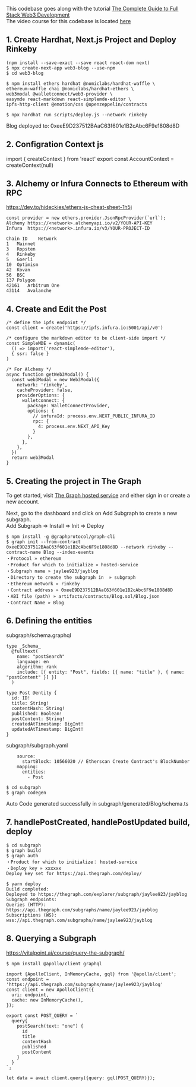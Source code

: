 This codebase goes along with the tutorial [The Complete Guide to Full Stack Web3 Development](https://dev.to/edge-and-node/the-complete-guide-to-full-stack-web3-development-4g74)<br />
The video course for this codebase is located [here](https://www.youtube.com/watch?v=nRMo5jjgCr4&list=PLSMvK3DkHvw9GXfpyY2MZuM56rA06bOzS&index=12)

## 1. Create Hardhat, Next.js Project and Deploy Rinkeby
```shell
(npm install --save-exact --save react react-dom next)
$ npx create-next-app web3-blog --use-npm
$ cd web3-blog

$ npm install ethers hardhat @nomiclabs/hardhat-waffle \
ethereum-waffle chai @nomiclabs/hardhat-ethers \
web3modal @walletconnect/web3-provider \
easymde react-markdown react-simplemde-editor \
ipfs-http-client @emotion/css @openzeppelin/contracts
```
```shell
$ npx hardhat run scripts/deploy.js --network rinkeby
```
Blog deployed to: 0xeeE9D237512BAaC63f601e1B2cAbc6F9e1808d8D

## 2. Configration Context js
import { createContext } from 'react'
export const AccountContext = createContext(null)

## 3. Alchemy or Infura Connects to Ethereum with RPC
https://dev.to/hideckies/ethers-js-cheat-sheet-1h5j

```shell
const provider = new ethers.provider.JsonRpcProvider(`url`);
Alchemy	https://<network>.alchemyapi.io/v2/YOUR-API-KEY
Infura	https://<network>.infura.io/v3/YOUR-PROJECT-ID
```
```shell
Chain ID	Network
1	Mainnet
3	Ropsten
4	Rinkeby
5	Goerli
10	Optimism
42	Kovan
56	BSC
137	Polygon
42161	Arbitrum One
43114	Avalanche
```
## 4. Create and Edit the Post
```shell
/* define the ipfs endpoint */
const client = create('https://ipfs.infura.io:5001/api/v0')

/* configure the markdown editor to be client-side import */
const SimpleMDE = dynamic(
  () => import('react-simplemde-editor'),
  { ssr: false }
)

/* For Alchemy */
async function getWeb3Modal() {
  const web3Modal = new Web3Modal({
    network: 'rinkeby',
    cacheProvider: false,
    providerOptions: {
      walletconnect: {
        package: WalletConnectProvider,
        options: { 
          // infuraId: process.env.NEXT_PUBLIC_INFURA_ID
          rpc: {
            4: process.env.NEXT_API_Key
          }
        },
      },
    },
  })
  return web3Modal
}
```

## 5. Creating the project in The Graph
To get started, visit [The Graph hosted service](https://thegraph.com/explorer/dashboard) and either sign in or create a new account.

Next, go to the dashboard and click on Add Subgraph to create a new subgraph.<br />
Add Subgraph ⇒ Install  ⇒ Init ⇒ Deploy

```shell
$ npm install -g @graphprotocol/graph-cli
$ graph init --from-contract 0xeeE9D237512BAaC63f601e1B2cAbc6F9e1808d8D --network rinkeby --contract-name Blog --index-events
・Protocol » ethereum
・Product for which to initialize » hosted-service
・Subgraph name » jaylee923/jayblog
・Directory to create the subgraph in  » subgraph
・Ethereum network » rinkeby
・Contract address » 0xeeE9D237512BAaC63f601e1B2cAbc6F9e1808d8D
・ABI file (path) » artifacts/contracts/Blog.sol/Blog.json
・Contract Name » Blog
```

## 6. Defining the entities
subgraph/schema.graphql
```shell
type _Schema_
  @fulltext(
    name: "postSearch"
    language: en
    algorithm: rank
    include: [{ entity: "Post", fields: [{ name: "title" }, { name: "postContent" }] }]
  )

type Post @entity {
  id: ID!
  title: String!
  contentHash: String!
  published: Boolean!
  postContent: String!
  createdAtTimestamp: BigInt!
  updatedAtTimestamp: BigInt!
}
```

subgraph/subgraph.yaml

```shell
    source:
      startBlock: 10566020 // Etherscan Create Contract's BlockNumber
    mapping:
      entities:
        - Post
```
```shell
$ cd subgraph 
$ graph codegen
```

Auto Code generated successfully in subgraph/generated/Blog/schema.ts

## 7. handlePostCreated, handlePostUpdated build, deploy
```shell
$ cd subgraph 
$ graph build
$ graph auth
・Product for which to initialize： hosted-service
・Deploy key » xxxxxx
Deploy key set for https://api.thegraph.com/deploy/

$ yarn deploy
Build completed:
Deployed to https://thegraph.com/explorer/subgraph/jaylee923/jayblog
Subgraph endpoints:
Queries (HTTP):     https://api.thegraph.com/subgraphs/name/jaylee923/jayblog
Subscriptions (WS): wss://api.thegraph.com/subgraphs/name/jaylee923/jayblog
```
## 8. Querying a Subgraph

https://vitalpoint.ai/course/query-the-subgraph/
```shell
$ npm install @apollo/client graphql

import {ApolloClient, InMemoryCache, gql} from '@apollo/client';
const endpoint = 'https://api.thegraph.com/subgraphs/name/jaylee923/jayblog'
const client = new ApolloClient({
  uri: endpoint,
  cache: new InMemoryCache(),
});

export const POST_QUERY = `
  query{
    postSearch(text: "one") {
      id
      title
      contentHash
      published
      postContent
    }
  }
`;

let data = await client.query({query: gql(POST_QUERY)});
```
